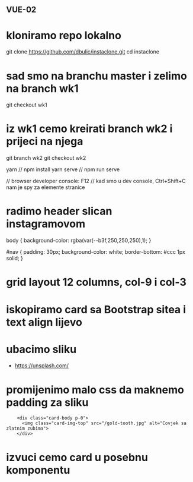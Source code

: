 ## VUE-02

# kloniramo repo lokalno
git clone https://github.com/dbulic/instaclone.git
cd instaclone

# sad smo na branchu master i zelimo na branch wk1

git checkout wk1

# iz wk1 cemo kreirati branch wk2 i prijeci na njega

git branch wk2
git checkout wk2

yarn    // npm install
yarn serve  // npm run serve

// browser developer console: F12
// kad smo u dev console, Ctrl+Shift+C nam je spy za elemente stranice

# radimo header slican instagramovom
body {
  background-color: rgba(var(--b3f,250,250,250),1);
}

#nav {
  padding: 30px;
  background-color: white;
  border-bottom: #ccc 1px solid;
}

# grid layout 12 columns, col-9 i col-3
# iskopiramo card sa Bootstrap sitea i text align lijevo

<template>
  <div class="row">
    <div class="col-9">
      <div class="card">
        <div class="card-header text-left">
          Featured
        </div>
        <div class="card-body">
            
        </div>
        <div class="card-footer text-muted text-left">
          2 days ago
        </div>
      </div>
    </div>
    <div class="col-3">
      Ovdje ide sidebar
    </div>
  </div>
</template>

# ubacimo sliku
- https://unsplash.com/

# promijenimo malo css da maknemo padding za sliku

        <div class="card-body p-0">
          <img class="card-img-top" src="/gold-tooth.jpg" alt="Covjek sa zlatnim zubima">
        </div>

# izvuci cemo card u posebnu komponentu

